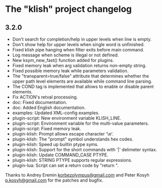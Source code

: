 # The "klish" project changelog

## 3.2.0

* Don't search for completion/help in upper levels when line is empty.
* Don't show help for upper levels when single word is unfinished.
* Fixed klish pipe hanging when filter exits before main command.
* Log message when scheme is illegal or not defined.
* New ksym_new_fast() function added for plugins.
* Fixed memory leak when arg validation returns non-empty string.
* Fixed possible memory leak while parameters validation.
* The "transparent=true/false" attribute that determines whether the upper path level elements are available while command line parsing.
* The COND tag is implemented that allows to enable or disable parent elements.
* Fix ACTION's retval processing.
* doc: Fixed documentation.
* doc: Added English documentation.
* examples: Updated XML-config examples.
* plugin-script: New environment variable KLISH_LINE.
* plugin-script: Environment variable for the multi-value parameters.
* plugin-script: Fixed memory leak.
* plugin-klish: Prompt allows escape character '\e'.
* plugin-klish: The "prompt" symbol understands hex codes.
* plugin-klish: Speed up builtin ptype syms.
* plugin-klish: Support for the short commands with '|' delimeter syntax.
* plugin-klish: Update COMMAND_CASE PTYPE.
* plugin-klish: STRING PTYPE supports regular expressions.
* plugin-lua: Script can set a return code by "return <num>".

Thanks to Andrey Eremin <korbezolympus@gmail.com> and Peter Kosyh <p.kosyh@gmail.com> for the patches and bugfix.
